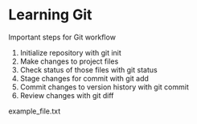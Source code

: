 # Learning Git

Important steps for Git workflow

1. Initialize repository with git init
2. Make changes to project files
3. Check status of those files with git status
4. Stage changes for commit with git add
5. Commit changes to version history with git commit
6. Review changes with git diff

example_file.txt
